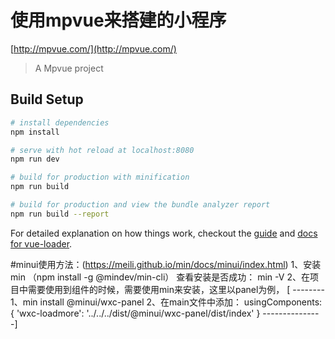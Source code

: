 # 使用mpvue来搭建的小程序

[http://mpvue.com/](http://mpvue.com/)

> A Mpvue project

## Build Setup

``` bash
# install dependencies
npm install

# serve with hot reload at localhost:8080
npm run dev

# build for production with minification
npm run build

# build for production and view the bundle analyzer report
npm run build --report
```

For detailed explanation on how things work, checkout the [guide](http://vuejs-templates.github.io/webpack/) and [docs for vue-loader](http://vuejs.github.io/vue-loader).


#minui使用方法：(https://meili.github.io/min/docs/minui/index.html)
1、安装min （npm install -g @mindev/min-cli）  查看安装是否成功： min -V
2、在项目中需要使用到组件的时候，需要使用min来安装，这里以panel为例，
 [ --------
    1、min install @minui/wxc-panel
    2、在main文件中添加：
    usingComponents: {
                      'wxc-loadmore': '../../../dist/@minui/wxc-panel/dist/index'
                    }
 ---------------]
